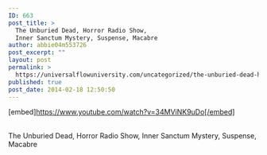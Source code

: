 ```yaml
---
ID: 663
post_title: >
  The Unburied Dead, Horror Radio Show,
  Inner Sanctum Mystery, Suspense, Macabre
author: abbie04m553726
post_excerpt: ""
layout: post
permalink: >
  https://universalflowuniversity.com/uncategorized/the-unburied-dead-horror-radio-show-inner-sanctum-mystery-suspense-macabre/
published: true
post_date: 2014-02-18 12:50:50
---
```

[embed]https://www.youtube.com/watch?v=34MViNK9uDo[/embed]</br></br>
<p>The Unburied Dead, Horror Radio Show, Inner Sanctum Mystery, Suspense, Macabre </p>